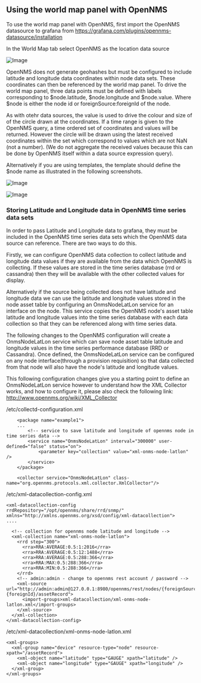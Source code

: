 ## Using the world map panel with OpenNMS
To use the world map panel with OpenNMS, first import the OpenNMS datasource to grafana from https://grafana.com/plugins/opennms-datasource/installation

In the World Map tab select OpenNMS as the location data source

![Image](../master/src/images/worldMapOpenNMSWorldmapTabSettings.png)

OpenNMS does not generate geohashes but must be configured to include latitude and longitude data coordinates within node data sets. 
These coordinates can then be referenced by the world map panel.
To drive the world map panel, three data points must be defined with labels corresponding to $node.latitude, $node.longitude and $node.value.
Where $node is either the node id or foreignSource:foreignId of the node. 

As with otehr data sources, the value is used to drive the colour and size of of the circle drawn at the coordinates. If a time range is given to the OpenNMS query, a time ordered set of coordinates and values will be returned. However the circle will be drawn using the latest received coordinates within the set which correspond to values which are not NaN (not a number). (We do not aggregate the received values because this can be done by OpenNMS itself within a data source expression query).

Alternatively if you are using templates, the template should define the $node name as illustrated in the following screenshots.

![Image](../master/src/images/worldMapOpenNMSDatasourceSettings.png)

![Image](../master/src/images/worldMapOpenNMSTemplateSettings.png)

### Storing Latitude and Longitude data in OpenNMS time series data sets

In order to pass Latitude and Longitude data to grafana, they must be included in the OpenNMS time series data sets which the OpenNMS data source can reference.
There are two ways to do this.

Firstly, we can configure OpenNMS data collection to collect latitude and longitude data values if they are available from the data which OpenNMS is collecting. If these values are stored in the time series database (rrd or cassandra) then they will be available with the other collected values for display.

Alternatively if the source being collected does not have latitude and longitude data we can use the latitude and longitude values stored in the node asset table by configuring an OnmsNodeLatLon service for an interface on the node. This service copies the OpenNMS node's asset table latitude and longitude values into the time series database with each data collection so that they can be referenced along with time series data.

The following changes to the OpenNMS configuration will create a OnmsNodeLatLon service which can save node asset table latitude and longitude values in the time series performance database (RRD or Cassandra). Once defined, the OnmsNodeLatLon service can be configured on any node interface(through a provision requisition) so that data collected from that node will also have the node's latitude and longitude values.

This following configuration changes give you a starting point to define an OnmsNodeLatLon service however to understand how the XML Collector works, and how to configure it, please also check the following link: http://www.opennms.org/wiki/XML_Collector 

<opennms-home>/etc/collectd-configuration.xml
```
    <package name="example1">
    ...
        <!-- service to save latitude and longitude of opennms node in time series data -->
        <service name="OnmsNodeLatLon" interval="300000" user-defined="false" status="on">
            <parameter key="collection" value="xml-onms-node-latlon" />
        </service>
    </package>

    <collector service="OnmsNodeLatLon" class-name="org.opennms.protocols.xml.collector.XmlCollector"/>

```
<opennms-home>/etc/xml-datacollection-config.xml
```
<xml-datacollection-config rrdRepository="/opt/opennms/share/rrd/snmp/" xmlns="http://xmlns.opennms.org/xsd/config/xml-datacollection">
....

  <!-- collection for opennms node latitude and longitude -->
  <xml-collection name="xml-onms-node-latlon">
    <rrd step="300">
      <rra>RRA:AVERAGE:0.5:1:2016</rra>
      <rra>RRA:AVERAGE:0.5:12:1488</rra>
      <rra>RRA:AVERAGE:0.5:288:366</rra>
      <rra>RRA:MAX:0.5:288:366</rra>
      <rra>RRA:MIN:0.5:288:366</rra>
    </rrd>
    <!-- admin:admin - change to opennms rest account / password -->
    <xml-source url="http://admin:admin@127.0.0.1:8980/opennms/rest/nodes/{foreignSource}:{foreignId}/assetRecord">
      <import-groups>xml-datacollection/xml-onms-node-latlon.xml</import-groups>
    </xml-source>
  </xml-collection>
</xml-datacollection-config>
```
<opennms-home>/etc/xml-datacollection/xml-onms-node-latlon.xml

```
<xml-groups>
  <xml-group name="device" resource-type="node" resource-xpath="/assetRecord">
    <xml-object name="latitude" type="GAUGE" xpath="latitude" />
    <xml-object name="longitude" type="GAUGE" xpath="longitude" />
  </xml-group>
</xml-groups>
```


